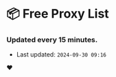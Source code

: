 # :package: Free Proxy List
### Updated every 15 minutes.

- Last updated: `2024-09-30 09:16`

:heart:
